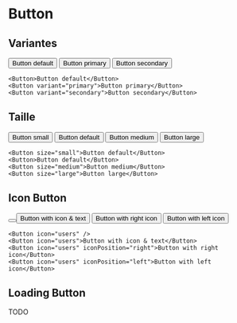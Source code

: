 # Button

## Variantes
<Button>Button default</Button>
<Button variant="primary">Button primary</Button>
<Button variant="secondary">Button secondary</Button>

```
<Button>Button default</Button>
<Button variant="primary">Button primary</Button>
<Button variant="secondary">Button secondary</Button>
```

## Taille
<Button size="small">Button small</Button>
<Button>Button default</Button>
<Button size="normal">Button medium</Button>
<Button size="large">Button large</Button>

```
<Button size="small">Button default</Button>
<Button>Button default</Button>
<Button size="medium">Button medium</Button>
<Button size="large">Button large</Button>
```

## Icon Button

<Button icon="users" />
<Button icon="users">Button with icon & text</Button>
<Button icon="users" iconPosition="right">Button with right icon</Button>
<Button icon="users" iconPosition="left">Button with left icon</Button>

```
<Button icon="users" />
<Button icon="users">Button with icon & text</Button>
<Button icon="users" iconPosition="right">Button with right icon</Button>
<Button icon="users" iconPosition="left">Button with left icon</Button>
```

## Loading Button

TODO



